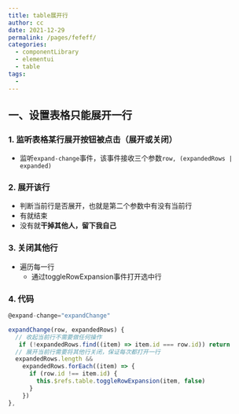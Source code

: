 ```yaml
---
title: table展开行
author: cc
date: 2021-12-29
permalink: /pages/fefeff/
categories: 
  - componentLibrary
  - elementui
  - table
tags: 
  - 
---
```


## 一、设置表格只能展开一行
### 1. 监听表格某行展开按钮被点击（展开或关闭）
- 监听`expand-change`事件，该事件接收三个参数`row, (expandedRows | expanded)`
### 2. 展开该行
- 判断当前行是否展开，也就是第二个参数中有没有当前行
- 有就结束
- 没有就**干掉其他人，留下我自己**
### 3. 关闭其他行
- 遍历每一行
  - 通过toggleRowExpansion事件打开选中行

### 4. 代码
```JavaScript
@expand-change="expandChange"

expandChange(row, expandedRows) {
  // 收起当前行不需要做任何操作
   if (!expandedRows.find((item) => item.id === row.id)) return
  // 展开当前行需要将其他行关闭，保证每次都打开一行
  expandedRows.length &&
    expandedRows.forEach((item) => {
      if (row.id !== item.id) {
        this.$refs.table.toggleRowExpansion(item, false)
      }
    })
},
```